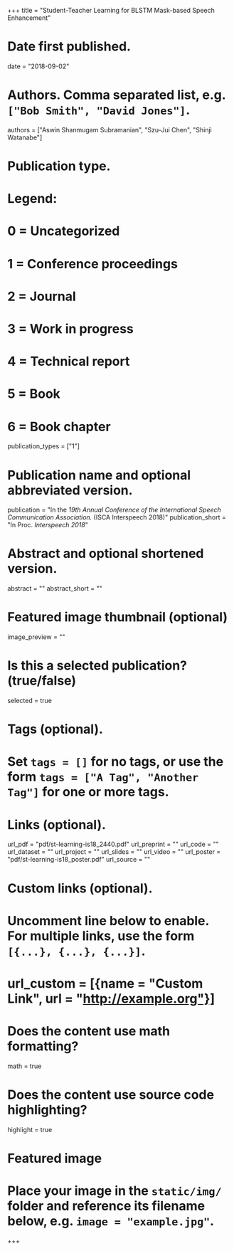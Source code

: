 +++
title = "Student-Teacher Learning for BLSTM Mask-based Speech Enhancement"

# Date first published.
date = "2018-09-02"

# Authors. Comma separated list, e.g. `["Bob Smith", "David Jones"]`.
authors = ["Aswin Shanmugam Subramanian", "Szu-Jui Chen", "Shinji Watanabe"]

# Publication type.
# Legend:
# 0 = Uncategorized
# 1 = Conference proceedings
# 2 = Journal
# 3 = Work in progress
# 4 = Technical report
# 5 = Book
# 6 = Book chapter
publication_types = ["1"]

# Publication name and optional abbreviated version.
publication = "In the *19th Annual Conference of the International Speech Communication Association.* (ISCA Interspeech 2018)"
publication_short = "In Proc. *Interspeech 2018*"

# Abstract and optional shortened version.
abstract = ""
abstract_short = ""

# Featured image thumbnail (optional)
image_preview = ""

# Is this a selected publication? (true/false)
selected = true

# Tags (optional).
#   Set `tags = []` for no tags, or use the form `tags = ["A Tag", "Another Tag"]` for one or more tags.

# Links (optional).
url_pdf = "pdf/st-learning-is18_2440.pdf"
url_preprint = ""
url_code = ""
url_dataset = ""
url_project = ""
url_slides = ""
url_video = ""
url_poster = "pdf/st-learning-is18_poster.pdf"
url_source = ""

# Custom links (optional).
#   Uncomment line below to enable. For multiple links, use the form `[{...}, {...}, {...}]`.
# url_custom = [{name = "Custom Link", url = "http://example.org"}]

# Does the content use math formatting?
math = true

# Does the content use source code highlighting?
highlight = true

# Featured image
# Place your image in the `static/img/` folder and reference its filename below, e.g. `image = "example.jpg"`.

+++
